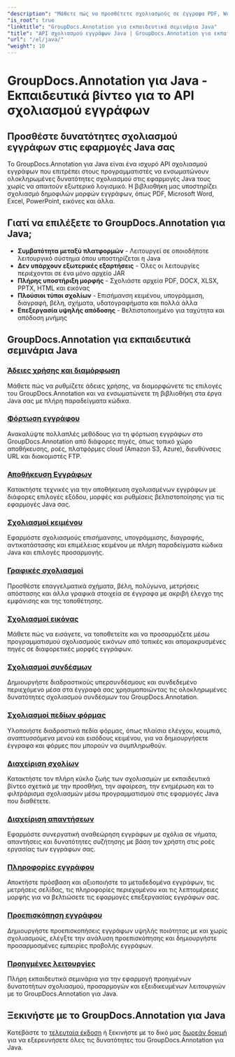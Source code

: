```yaml
---
"description": "Μάθετε πώς να προσθέτετε σχολιασμούς σε έγγραφα PDF, Word, Excel και PowerPoint με το GroupDocs.Annotation για Java API. Οδηγοί ενσωμάτωσης βήμα προς βήμα και παραδείγματα κώδικα."
"is_root": true
"linktitle": "GroupDocs.Annotation για εκπαιδευτικά σεμινάρια Java"
"title": "API σχολιασμού εγγράφων Java | GroupDocs.Annotation για εκπαιδευτικά σεμινάρια και παραδείγματα Java"
"url": "/el/java/"
"weight": 10
---
```


# GroupDocs.Annotation για Java - Εκπαιδευτικά βίντεο για το API σχολιασμού εγγράφων

## Προσθέστε δυνατότητες σχολιασμού εγγράφων στις εφαρμογές Java σας

Το GroupDocs.Annotation για Java είναι ένα ισχυρό API σχολιασμού εγγράφων που επιτρέπει στους προγραμματιστές να ενσωματώνουν ολοκληρωμένες δυνατότητες σχολιασμού στις εφαρμογές Java τους χωρίς να απαιτούν εξωτερικό λογισμικό. Η βιβλιοθήκη μας υποστηρίζει σχολιασμό δημοφιλών μορφών εγγράφων, όπως PDF, Microsoft Word, Excel, PowerPoint, εικόνες και άλλα.

## Γιατί να επιλέξετε το GroupDocs.Annotation για Java;

- **Συμβατότητα μεταξύ πλατφορμών** - Λειτουργεί σε οποιοδήποτε λειτουργικό σύστημα όπου υποστηρίζεται η Java
- **Δεν υπάρχουν εξωτερικές εξαρτήσεις** - Όλες οι λειτουργίες περιέχονται σε ένα μόνο αρχείο JAR
- **Πλήρης υποστήριξη μορφής** - Σχολιάστε αρχεία PDF, DOCX, XLSX, PPTX, HTML και εικόνας
- **Πλούσιοι τύποι σχολίων** - Επισήμανση κειμένου, υπογράμμιση, διαγραφή, βέλη, σχήματα, υδατογραφήματα και πολλά άλλα
- **Επεξεργασία υψηλής απόδοσης** - Βελτιστοποιημένο για ταχύτητα και απόδοση μνήμης

## GroupDocs.Annotation για εκπαιδευτικά σεμινάρια Java

### [Άδειες χρήσης και διαμόρφωση](./licensing-and-configuration)
Μάθετε πώς να ρυθμίζετε άδειες χρήσης, να διαμορφώνετε τις επιλογές του GroupDocs.Annotation και να ενσωματώνετε τη βιβλιοθήκη στα έργα Java σας με πλήρη παραδείγματα κώδικα.

### [Φόρτωση εγγράφου](./document-loading)
Ανακαλύψτε πολλαπλές μεθόδους για τη φόρτωση εγγράφων στο GroupDocs.Annotation από διάφορες πηγές, όπως τοπικό χώρο αποθήκευσης, ροές, πλατφόρμες cloud (Amazon S3, Azure), διευθύνσεις URL και διακομιστές FTP.

### [Αποθήκευση Εγγράφων](./document-saving)
Κατακτήστε τεχνικές για την αποθήκευση σχολιασμένων εγγράφων με διάφορες επιλογές εξόδου, μορφές και ρυθμίσεις βελτιστοποίησης για τις εφαρμογές Java σας.

### [Σχολιασμοί κειμένου](./text-annotations)
Εφαρμόστε σχολιασμούς επισήμανσης, υπογράμμισης, διαγραφής, αντικατάστασης και επιμέλειας κειμένου με πλήρη παραδείγματα κώδικα Java και επιλογές προσαρμογής.

### [Γραφικές σχολιασμοί](./graphical-annotations)
Προσθέστε επαγγελματικά σχήματα, βέλη, πολύγωνα, μετρήσεις απόστασης και άλλα γραφικά στοιχεία σε έγγραφα με ακριβή έλεγχο της εμφάνισης και της τοποθέτησης.

### [Σχολιασμοί εικόνας](./image-annotations)
Μάθετε πώς να εισάγετε, να τοποθετείτε και να προσαρμόζετε μέσω προγραμματισμού σχολιασμούς εικόνων από τοπικές και απομακρυσμένες πηγές σε διαφορετικές μορφές εγγράφων.

### [Σχολιασμοί συνδέσμων](./link-annotations)
Δημιουργήστε διαδραστικούς υπερσυνδέσμους και συνδεδεμένο περιεχόμενο μέσα στα έγγραφά σας χρησιμοποιώντας τις ολοκληρωμένες δυνατότητες σχολιασμού συνδέσμων του GroupDocs.Annotation.

### [Σχολιασμοί πεδίων φόρμας](./form-field-annotations)
Υλοποιήστε διαδραστικά πεδία φόρμας, όπως πλαίσια ελέγχου, κουμπιά, αναπτυσσόμενα μενού και εισόδους κειμένου, για να δημιουργήσετε έγγραφα και φόρμες που μπορούν να συμπληρωθούν.

### [Διαχείριση σχολίων](./annotation-management)
Κατακτήστε τον πλήρη κύκλο ζωής των σχολιασμών με εκπαιδευτικά βίντεο σχετικά με την προσθήκη, την αφαίρεση, την ενημέρωση και το φιλτράρισμα σχολιασμών μέσω προγραμματισμού στις εφαρμογές Java που διαθέτετε.

### [Διαχείριση απαντήσεων](./reply-management)
Εφαρμόστε συνεργατική αναθεώρηση εγγράφων με σχόλια σε νήματα, απαντήσεις και δυνατότητες συζήτησης με βάση τον χρήστη στις ροές εργασίας των εγγράφων σας.

### [Πληροφορίες εγγράφου](./document-information)
Αποκτήστε πρόσβαση και αξιοποιήστε τα μεταδεδομένα εγγράφων, τις μετρήσεις σελίδας, τις πληροφορίες περιεχομένου και τις λεπτομέρειες μορφής για να βελτιώσετε τις εφαρμογές επεξεργασίας εγγράφων σας.

### [Προεπισκόπηση εγγράφου](./document-preview)
Δημιουργήστε προεπισκοπήσεις εγγράφων υψηλής ποιότητας με και χωρίς σχολιασμούς, ελέγξτε την ανάλυση προεπισκόπησης και δημιουργήστε προσαρμοσμένες εμπειρίες προβολής εγγράφων.

### [Προηγμένες λειτουργίες](./advanced-features)
Πλήρη εκπαιδευτικά σεμινάρια για την εφαρμογή προηγμένων δυνατοτήτων σχολιασμού, προσαρμογών και εξειδικευμένων λειτουργιών με το GroupDocs.Annotation για Java.

## Ξεκινήστε με το GroupDocs.Annotation για Java

Κατεβάστε το [τελευταία έκδοση](https://releases.groupdocs.com/annotation/java/) ή ξεκινήστε με το δικό μας [δωρεάν δοκιμή](https://releases.groupdocs.com/annotation/java/) για να εξερευνήσετε όλες τις δυνατότητες του GroupDocs.Annotation για Java.
